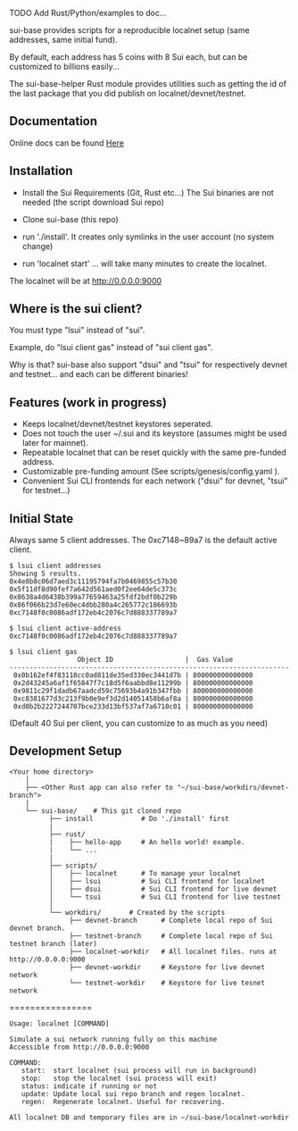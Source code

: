 TODO Add Rust/Python/examples to doc...

sui-base provides scripts for a reproducible localnet setup (same addresses, same initial fund).

By default, each address has 5 coins with 8 Sui each, but can be customized to billions easily...

The sui-base-helper Rust module provides utilities such as getting the id of the last package that you did publish on localnet/devnet/testnet.

## Documentation

Online docs can be found [Here](https://sui-base.io/)

## Installation

- Install the Sui Requirements (Git, Rust etc...)
  The Sui binaries are not needed (the script download Sui repo)

- Clone sui-base (this repo)

- run './install'. It creates only symlinks in the user account (no system change)

- run 'localnet start' ... will take many minutes to create the localnet.

The localnet will be at http://0.0.0.0:9000

## Where is the sui client?

You must type "lsui" instead of "sui".

Example, do "lsui client gas" instead of "sui client gas".

Why is that? sui-base also support "dsui" and "tsui" for respectively devnet and testnet... and each can be different binaries!

## Features (work in progress)

- Keeps localnet/devnet/testnet keystores seperated.
- Does not touch the user ~/.sui and its keystore (assumes might be used later for mainnet).
- Repeatable localnet that can be reset quickly with the same pre-funded address.
- Customizable pre-funding amount (See scripts/genesis/config.yaml ).
- Convenient Sui CLI frontends for each network ("dsui" for devnet, "tsui" for testnet...)

## Initial State

Always same 5 client addresses. The 0xc7148~89a7 is the default active client.

```
$ lsui client addresses
Showing 5 results.
0x4e8b8c06d7aed3c11195794fa7b0469855c57b30
0x5f11df8d90fef7a642d561aed0f2ee64de5c373c
0x8638a4d6438b399a77659463a25fdf2bdf0b229b
0x86f066b23d7e60ec4dbb280a4c265772c186693b
0xc7148f0c0086adf172eb4c2076c7d888337789a7

$ lsui client active-address
0xc7148f0c0086adf172eb4c2076c7d888337789a7

$ lsui client gas
                 Object ID                  |  Gas Value
----------------------------------------------------------------------
 0x0b162ef4f83118cc0ad811de35ed330ec3441d7b | 800000000000000
 0x2d43245a6af1f65847f7c18d5f6aabbd8e11299b | 800000000000000
 0x9811c29f1dadb67aadcd59c75693b4a91b347fbb | 800000000000000
 0xc8381677d3c213f9b0e9ef3d2d14051458b6af8a | 800000000000000
 0xd0b2b2227244707bce233d13bf537af7a6710c01 | 800000000000000
```

(Default 40 Sui per client, you can customize to as much as you need)

## Development Setup

```
<Your home directory>
    │
    ├── <Other Rust app can also refer to "~/sui-base/workdirs/devnet-branch">
    |
    └── sui-base/    # This git cloned repo
          ├── install            # Do './install' first
          |
          ├── rust/
          |    ├── hello-app     # An hello world! example.
          |    └── ...
          |
          ├── scripts/
          │    ├── localnet      # To manage your localnet
          │    ├── lsui          # Sui CLI frontend for localnet
          │    ├── dsui          # Sui CLI frontend for live devnet
          │    └── tsui          # Sui CLI frontend for live testnet
          │
          └── workdirs/       # Created by the scripts
               ├── devnet-branch      # Complete local repo of Sui devnet branch.
               ├── testnet-branch     # Complete local repo of Sui testnet branch (later)
               ├── localnet-workdir   # All localnet files. runs at http://0.0.0.0:9000
               ├── devnet-workdir     # Keystore for live devnet network
               └── testnet-workdir    # Keystore for live tesnet network
```

================

```$ localnet --help
Usage: localnet [COMMAND]

Simulate a sui network running fully on this machine
Accessible from http://0.0.0.0:9000

COMMAND:
   start:  start localnet (sui process will run in background)
   stop:   stop the localnet (sui process will exit)
   status: indicate if running or not
   update: Update local sui repo branch and regen localnet.
   regen:  Regenerate localnet. Useful for recovering.

All localnet DB and temporary files are in ~/sui-base/localnet-workdir
```
